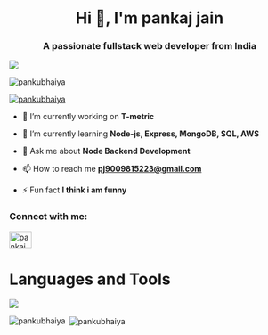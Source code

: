 <h1 align="center">Hi 👋, I'm pankaj jain</h1>
<h3 align="center">A passionate fullstack web developer from India</h3>
<img src="https://camo.githubusercontent.com/8ba1e66bcfa048214cf17f235c341742347c9c248831d044aa888acbeec89502/68747470733a2f2f63646e2e6472696262626c652e636f6d2f75736572732f313239323637372f73637265656e73686f74732f363133393136372f6d656469612f66636637666430633631396262383737303635333330373932343039313566332e676966" align="center" style="width: 100% , height:200px " />
<p align="left"> <img src="https://komarev.com/ghpvc/?username=pankubhaiya&label=Profile%20views&color=0e75b6&style=flat" alt="pankubhaiya" /> </p>

<p align="left"> <a href="https://github.com/ryo-ma/github-profile-trophy"><img src="https://github-profile-trophy.vercel.app/?username=pankubhaiya" alt="pankubhaiya" /></a> </p>

- 🔭 I’m currently working on **T-metric**

- 🌱 I’m currently learning **Node-js, Express, MongoDB, SQL, AWS**

- 💬 Ask me about **Node Backend Development**

- 📫 How to reach me **pj9009815223@gmail.com**

- ⚡ Fun fact **I think i am funny**

<h3 align="left">Connect with me:</h3>
<p align="left">
<a href="[https://www.leetcode.com/pankaj jain](https://leetcode.com/PankuBahiya/)" target="blank"><img align="center" src="https://raw.githubusercontent.com/rahuldkjain/github-profile-readme-generator/master/src/images/icons/Social/leet-code.svg" alt="pankaj jain" height="30" width="40" /></a>
</p>

<h1> Languages and Tools </h1>
<img src="https://skillicons.dev/icons?i=html,css,javascript,netlify,vscode,git,github,codepen,nodejs,express,mongodb,postman,replit"/>


<p><img align="left" src="https://github-readme-stats.vercel.app/api/top-langs?username=pankubhaiya&show_icons=true&locale=en&layout=compact" alt="pankubhaiya" /></p>

<p>&nbsp;<img align="center" src="https://github-readme-stats.vercel.app/api?username=pankubhaiya&show_icons=true&locale=en" alt="pankubhaiya" /></p>
